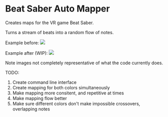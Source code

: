 # Beat Saber Auto Mapper

Creates maps for the VR game Beat Saber.

Turns a stream of beats into a random flow of notes.

Example before:
![](https://i.ytimg.com/vi/-1pFM2wf9l0/maxresdefault.jpg)

Example after (WIP):
![](https://i.ytimg.com/vi/0r0T9I-Stsw/maxresdefault.jpg)

Note images not completely representative of what the code currently does.

TODO:
1. Create command line interface
2. Create mapping for both colors simultaneously 
3. Make mapping more consitent, and repetitive at times
4. Make mapping flow better
5. Make sure different colors don't make impossible crossovers, overlapping notes

